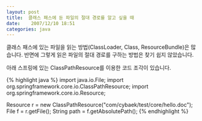 ```yaml
---
layout: post
title:  클래스 패스에 둔 파일의 절대 경로를 알고 싶을 때
date:    2007/12/10 18:51
categories: java
---
```

클래스 패스에 있는 파일을 읽는 방법(ClassLoader, Class, ResourceBundle)은 많습니다. 반면에 그렇게 읽은 파일의 절대 경로를 구하는 방법은 찾기 쉽지 않았습니다.

아래 스프링에 있는 ClassPathResource를 이용한 코드 조각이 있습니다.

{% highlight java %}
import java.io.File;
import org.springframework.core.io.ClassPathResource;
import org.springframework.core.io.Resource;

Resource r = 
  new ClassPathResource("com/cybaek/test/core/hello.doc");
File f = r.getFile();
String path = f.getAbsolutePath();
{% endhighlight %}

